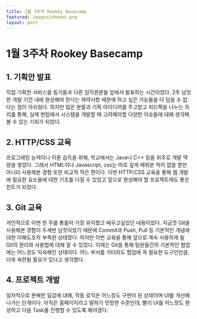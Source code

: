 ```yaml
---
title: 1월 3주차 Rookey Basecamp
featured: images/nhnent.png
layout: post
---
```


# 1월 3주차 Rookey Basecamp

## 1. 기획안 발표
직접 기획한 서비스를 동기들과 다른 임직원분들 앞에서 발표하는 시간이었다. 2주 남짓한 개발 기간 내에 완성해야 한다는 제약사항 때문에 하고 싶은 기능들을 다 담을 수 없다는 점이 아쉬웠다. 하지만 많은 분들과 기획 아이디어를 주고받고 피드팩을 나누는 자리를 통해, 실제 현업에서 시스템을 개발할 때 고려해야할 다양한 이슈들에 대해 생각해볼 수 있는 기회가 되었다.

## 2. HTTP/CSS 교육
프로그래밍 능력이나 이론 습득을 위해, 학교에서는 Java나 C++ 등을 위주로 개발 역량을 쌓았다. 그래서 HTML이나 Javascript, css는 따로 깊게 배워본 적이 없을 뿐만 아니라 사용해본 경험 또한 비교적 적은 편이다. 이번 HTTP/CSS 교육을 통해 웹 개발에 필요한 요소들에 대한 기초를 다질 수 있었고 앞으로 완성해야 할 프로젝트에도 좋은 힌트가 되었다.

## 3. Git 교육
개인적으로 이번 한 주를 통틀어 가장 유익했고 배우고싶었던 내용이었다. 지금껏 Git을 사용해본 경험이 두세번 남짓이었기 때문에 Commit과 Push, Pull 등 기본적인 개념에 대한 이해도조차 부족한 상태였다. 하지만 이번 교육을 통해 앞으로 계속 사용하게 될 Git의 원리와 사용법에 대해 알 수 있었다. 이제는 Git을 통해 팀원들간의 기본적인 협업에는 어느정도 익숙해진 상태이다. 어느 부서를 가더라도 협업에 꼭 필요한 도구인만큼, 더욱 숙련될 필요가 있다고 생각했다.

## 4. 프로젝트 개발
일차적으로 분배한 일감에 대해, 작동 로직은 어느정도 구현이 된 상태이며 UI를 개선해나가는 단계이다. 아직은 홈페이지라고 말하기 민망한 수준인데, 빨리 UI를 어느정도 완성하고 다음 Task를 진행할 수 있도록 해야겠다.
